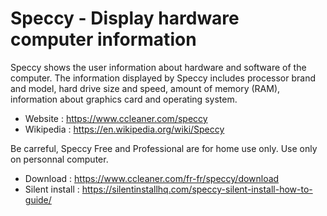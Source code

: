 # Speccy - Display hardware computer information

Speccy shows the user information about hardware and software of the
computer. The information displayed by Speccy includes processor brand
and model, hard drive size and speed, amount of memory (RAM),
information about graphics card and operating system.

* Website : https://www.ccleaner.com/speccy
* Wikipedia : https://en.wikipedia.org/wiki/Speccy

Be carreful, Speccy Free and Professional are for home use only.
Use only on personnal computer.

* Download : https://www.ccleaner.com/fr-fr/speccy/download
* Silent install : https://silentinstallhq.com/speccy-silent-install-how-to-guide/

